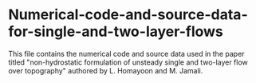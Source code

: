 # Numerical-code-and-source-data-for-single-and-two-layer-flows
This file contains the numerical code and source data used in the paper titled "non-hydrostatic formulation of unsteady single and two-layer flow over topography" authored by L. Homayoon and M. Jamali.

